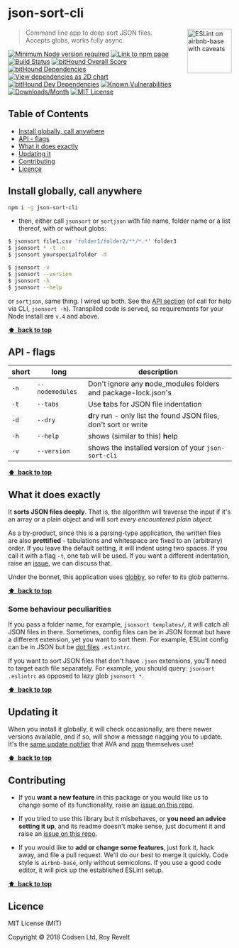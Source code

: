 # json-sort-cli

<a href="https://github.com/revelt/eslint-on-airbnb-base-badge" style="float: right; padding: 0 0 20px 20px;"><img src="https://cdn.rawgit.com/revelt/eslint-on-airbnb-base-badge/0c3e46c9/lint-badge.svg" alt="ESLint on airbnb-base with caveats" width="100" align="right"></a>

> Command line app to deep sort JSON files. Accepts globs, works fully async.

[![Minimum Node version required][node-img]][node-url]
[![Link to npm page][npm-img]][npm-url]
[![Build Status][travis-img]][travis-url]
[![bitHound Overall Score][overall-img]][overall-url]
[![bitHound Dependencies][deps-img]][deps-url]
[![View dependencies as 2D chart][deps2d-img]][deps2d-url]
[![bitHound Dev Dependencies][dev-img]][dev-url]
[![Known Vulnerabilities][vulnerabilities-img]][vulnerabilities-url]
[![Downloads/Month][downloads-img]][downloads-url]
[![MIT License][license-img]][license-url]

## Table of Contents

<!-- START doctoc generated TOC please keep comment here to allow auto update -->
<!-- DON'T EDIT THIS SECTION, INSTEAD RE-RUN doctoc TO UPDATE -->


- [Install globally, call anywhere](#install-globally-call-anywhere)
- [API - flags](#api---flags)
- [What it does exactly](#what-it-does-exactly)
- [Updating it](#updating-it)
- [Contributing](#contributing)
- [Licence](#licence)

<!-- END doctoc generated TOC please keep comment here to allow auto update -->

## Install globally, call anywhere

```bash
npm i -g json-sort-cli
```

- then, either call `jsonsort` or `sortjson` with file name, folder name or a list thereof, with or without globs:

```bash
$ jsonsort file1.csv 'folder1/folder2/**/*.*' folder3
$ jsonsort * -t -n
$ jsonsort yourspecialfolder -d

$ jsonsort -v
$ jsonsort --version
$ jsonsort -h
$ jsonsort --help
```

or `sortjson`, same thing. I wired up both. See the [API section](#api---flags) (of call for help via CLI, `jsonsort -h`). Transpiled code is served, so requirements for your Node install are `v.4` and above.

**[⬆ &nbsp;back to top](#)**

## API - flags

short | long            | description
------|-----------------|-----------------------
`-n`  | `--nodemodules` | Don't ignore any **n**ode_modules folders and package-lock.json's
`-t`  | `--tabs`        | Use **t**abs for JSON file indentation
`-d`  | `--dry`         | **d**ry run - only list the found JSON files, don't sort or write
`-h`  | `--help`        | shows (similar to this) **h**elp
`-v`  | `--version`     | shows the installed **v**ersion of your `json-sort-cli`

**[⬆ &nbsp;back to top](#)**

## What it does exactly

It **sorts JSON files deeply**. That is, the algorithm will traverse the input if it's an array or a plain object and will sort _every encountered plain object_.

As a by-product, since this is a parsing-type application, the written files are also **prettified** - tabulations and whitespace are fixed to an (arbitrary) order. If you leave the default setting, it will indent using two spaces. If you call it with a flag `-t`, one tab will be used. If you want a different indentation, raise an [issue](https://github.com/codsen/json-sort-cli/issues), we can discuss that.

Under the bonnet, this application uses [globby](https://github.com/sindresorhus/globby), so refer to its glob patterns.

**[⬆ &nbsp;back to top](#)**

### Some behaviour peculiarities

If you pass a folder name, for example, `jsonsort templates/`, it will catch all JSON files in there. Sometimes, config files can be in JSON format but have a different extension, yet you want to sort them. For example, ESLint config can be in JSON but be [dot files](https://en.wikipedia.org/wiki/Dot-file) `.eslintrc`.

If you want to sort JSON files that don't have `.json` extensions, you'll need to target each file separately. For example, you should query: `jsonsort .eslintrc` as opposed to lazy glob `jsonsort *`.

**[⬆ &nbsp;back to top](#)**

## Updating it

When you install it globally, it will check occasionally, are there newer versions available, and if so, will show a message nagging you to update. It's the [same update notifier](https://www.npmjs.com/package/update-notifier) that AVA and [npm](https://www.npmjs.com/package/npm) themselves use!

**[⬆ &nbsp;back to top](#)**

## Contributing

* If you **want a new feature** in this package or you would like us to change some of its functionality, raise an [issue on this repo](https://github.com/codsen/json-sort-cli/issues).

* If you tried to use this library but it misbehaves, or **you need an advice setting it up**, and its readme doesn't make sense, just document it and raise an [issue on this repo](https://github.com/codsen/json-sort-cli/issues).

* If you would like to **add or change some features**, just fork it, hack away, and file a pull request. We'll do our best to merge it quickly. Code style is `airbnb-base`, only without semicolons. If you use a good code editor, it will pick up the established ESLint setup.

**[⬆ &nbsp;back to top](#)**

## Licence

MIT License (MIT)

Copyright © 2018 Codsen Ltd, Roy Revelt


[node-img]: https://img.shields.io/node/v/json-sort-cli.svg?style=flat-square&label=works%20on%20node
[node-url]: https://www.npmjs.com/package/json-sort-cli

[npm-img]: https://img.shields.io/npm/v/json-sort-cli.svg?style=flat-square&label=release
[npm-url]: https://www.npmjs.com/package/json-sort-cli

[travis-img]: https://img.shields.io/travis/codsen/json-sort-cli.svg?style=flat-square
[travis-url]: https://travis-ci.org/codsen/json-sort-cli

[overall-img]: https://img.shields.io/bithound/code/github/codsen/json-sort-cli.svg?style=flat-square
[overall-url]: https://www.bithound.io/github/codsen/json-sort-cli

[deps-img]: https://img.shields.io/bithound/dependencies/github/codsen/json-sort-cli.svg?style=flat-square
[deps-url]: https://www.bithound.io/github/codsen/json-sort-cli/master/dependencies/npm

[deps2d-img]: https://img.shields.io/badge/deps%20in%202D-see_here-08f0fd.svg?style=flat-square
[deps2d-url]: http://npm.anvaka.com/#/view/2d/json-sort-cli

[dev-img]: https://img.shields.io/bithound/devDependencies/github/codsen/json-sort-cli.svg?style=flat-square
[dev-url]: https://www.bithound.io/github/codsen/json-sort-cli/master/dependencies/npm

[vulnerabilities-img]: https://snyk.io/test/github/codsen/json-sort-cli/badge.svg?style=flat-square
[vulnerabilities-url]: https://snyk.io/test/github/codsen/json-sort-cli

[downloads-img]: https://img.shields.io/npm/dm/json-sort-cli.svg?style=flat-square
[downloads-url]: https://npmcharts.com/compare/json-sort-cli

[license-img]: https://img.shields.io/npm/l/json-sort-cli.svg?style=flat-square
[license-url]: https://github.com/codsen/json-sort-cli/blob/master/license.md
